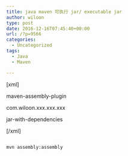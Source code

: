 ```yaml
---
title: java maven 可执行 jar/ executable jar
author: wiloon
type: post
date: 2016-12-16T07:45:40+00:00
url: /?p=9566
categories:
  - Uncategorized
tags:
  - Java
  - Maven

---
```

[xml]

<plugin>
  
<artifactId>maven-assembly-plugin</artifactId>
  
<configuration>
  
<archive>
  
<manifest>
  
<mainClass>
  
com.wiloon.xxx.xxx.xxx
  
</mainClass>
  
</manifest>
  
</archive>
  
<descriptorRefs>
  
<descriptorRef>jar-with-dependencies</descriptorRef>
  
</descriptorRefs>
  
</configuration>
  
</plugin>

[/xml]


```bash

mvn assembly:assembly

```